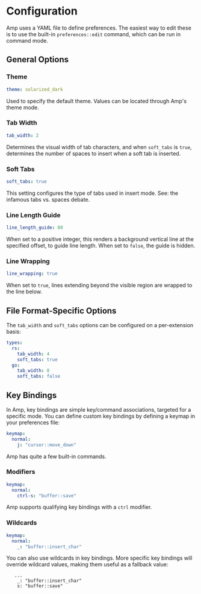 # Configuration

Amp uses a YAML file to define preferences. The easiest way to edit these is to use the built-in `preferences::edit` command, which can be run in command mode.

## General Options

### Theme

```yaml
theme: solarized_dark
```

Used to specify the default theme. Values can be located through Amp's theme mode.

### Tab Width

```yaml
tab_width: 2
```

Determines the visual width of tab characters, and when `soft_tabs` is `true`, determines the number of spaces to insert when a soft tab is inserted.

### Soft Tabs

```yaml
soft_tabs: true
```

This setting configures the type of tabs used in insert mode.
See: the infamous tabs vs. spaces debate.

### Line Length Guide

```yaml
line_length_guide: 80
```

When set to a positive integer, this renders a background vertical line at the specified offset, to guide line length. When set to `false`, the guide is hidden.


### Line Wrapping

```yaml
line_wrapping: true
```

When set to `true`, lines extending beyond the visible region are wrapped to the line below.

## File Format-Specific Options

The `tab_width` and `soft_tabs` options can be configured on a per-extension basis:

```yaml
types:
  rs:
    tab_width: 4
    soft_tabs: true
  go:
    tab_width: 8
    soft_tabs: false
```

## Key Bindings

In Amp, key bindings are simple key/command associations, targeted for a specific mode. You can define custom key bindings by defining a keymap in your preferences file:

```yaml
keymap:
  normal:
    j: "cursor::move_down"
```

Amp has quite a few built-in commands.

### Modifiers

```yaml
keymap:
  normal:
    ctrl-s: "buffer::save"
```

Amp supports qualifying key bindings with a `ctrl` modifier.

### Wildcards

```yaml
keymap:
  normal:
    _: "buffer::insert_char"
```

You can also use wildcards in key bindings. More specific key bindings will override wildcard values, making them useful as a fallback value:

```
   ...
    _: "buffer::insert_char"
    s: "buffer::save"
```
